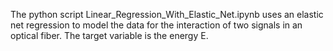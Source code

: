 The python script Linear_Regression_With_Elastic_Net.ipynb uses an elastic net regression to model the data for the interaction of two signals in an optical fiber. The target variable is the energy E.